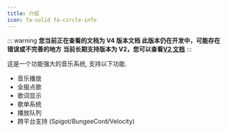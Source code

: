 ```yaml
---
title: 介绍
icon: fa-solid fa-circle-info
---
```


::: warning
**您当前正在查看的文档为 V4 版本文档**
**此版本仍在开发中，可能存在错误或不完善的地方**
**当前长期支持版本为 V2，您可以查看[V2 文档](/v2/README.md)**
:::

这是一个功能强大的音乐系统, 支持以下功能.

- 音乐播放
- 全服点歌
- 歌词显示
- 歌单系统
- 播放队列
- 跨平台支持 (Spigot/BungeeCord/Velocity)
